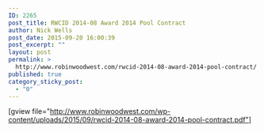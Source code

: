 ```yaml
---
ID: 2265
post_title: RWCID 2014-08 Award 2014 Pool Contract
author: Nick Wells
post_date: 2015-09-20 16:00:39
post_excerpt: ""
layout: post
permalink: >
  http://www.robinwoodwest.com/rwcid-2014-08-award-2014-pool-contract/
published: true
category_sticky_post:
  - "0"
---
```

[gview file="http://www.robinwoodwest.com/wp-content/uploads/2015/09/rwcid-2014-08-award-2014-pool-contract.pdf"]